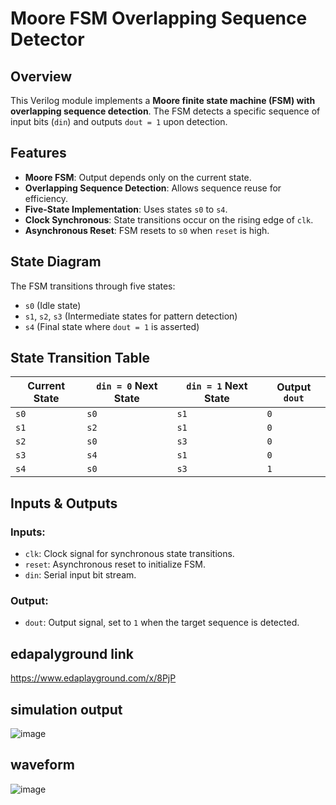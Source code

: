 # Moore FSM Overlapping Sequence Detector

## Overview
This Verilog module implements a **Moore finite state machine (FSM) with overlapping sequence detection**. The FSM detects a specific sequence of input bits (`din`) and outputs `dout = 1` upon detection. 

## Features
- **Moore FSM**: Output depends only on the current state.
- **Overlapping Sequence Detection**: Allows sequence reuse for efficiency.
- **Five-State Implementation**: Uses states `s0` to `s4`.
- **Clock Synchronous**: State transitions occur on the rising edge of `clk`.
- **Asynchronous Reset**: FSM resets to `s0` when `reset` is high.

## State Diagram
The FSM transitions through five states:

- `s0` (Idle state)
- `s1`, `s2`, `s3` (Intermediate states for pattern detection)
- `s4` (Final state where `dout = 1` is asserted)

## State Transition Table

| Current State | `din = 0` Next State | `din = 1` Next State | Output `dout` |
|--------------|--------------------|--------------------|------------|
| `s0`        | `s0`               | `s1`               | `0`        |
| `s1`        | `s2`               | `s1`               | `0`        |
| `s2`        | `s0`               | `s3`               | `0`        |
| `s3`        | `s4`               | `s1`               | `0`        |
| `s4`        | `s0`               | `s3`               | `1`        |

## Inputs & Outputs
### Inputs:
- `clk`: Clock signal for synchronous state transitions.
- `reset`: Asynchronous reset to initialize FSM.
- `din`: Serial input bit stream.

### Output:
- `dout`: Output signal, set to `1` when the target sequence is detected.
##  edapalyground link
https://www.edaplayground.com/x/8PjP

## simulation output
![image](https://github.com/user-attachments/assets/5a2f85e8-807b-47bc-882f-2aab4bb16474)

## waveform
![image](https://github.com/user-attachments/assets/808b6fe4-3477-46e6-ad41-c6fa97b512a1)
